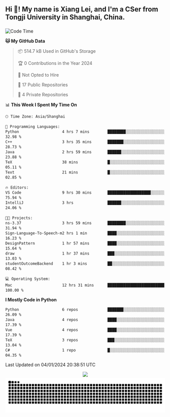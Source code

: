 <h2 align="left">Hi 👋! My name is Xiang Lei, and I'm a CSer from Tongji University in Shanghai, China.</h2>

###

<!--START_SECTION:waka-->
![Code Time](http://img.shields.io/badge/Code%20Time-413%20hrs%2053%20mins-blue)

**🐱 My GitHub Data** 

> 📦 514.7 kB Used in GitHub's Storage 
 > 
> 🏆 0 Contributions in the Year 2024
 > 
> 🚫 Not Opted to Hire
 > 
> 📜 17 Public Repositories 
 > 
> 🔑 4 Private Repositories 
 > 
📊 **This Week I Spent My Time On** 

```text
🕑︎ Time Zone: Asia/Shanghai

💬 Programming Languages: 
Python                   4 hrs 7 mins        ████████░░░░░░░░░░░░░░░░░   32.98 % 
C++                      3 hrs 35 mins       ███████░░░░░░░░░░░░░░░░░░   28.73 % 
Java                     2 hrs 59 mins       ██████░░░░░░░░░░░░░░░░░░░   23.88 % 
TeX                      38 mins             █░░░░░░░░░░░░░░░░░░░░░░░░   05.11 % 
Text                     21 mins             █░░░░░░░░░░░░░░░░░░░░░░░░   02.85 % 

🔥 Editors: 
VS Code                  9 hrs 30 mins       ███████████████████░░░░░░   75.94 % 
IntelliJ                 3 hrs               ██████░░░░░░░░░░░░░░░░░░░   24.06 % 

🐱‍💻 Projects: 
ns-3.37                  3 hrs 59 mins       ████████░░░░░░░░░░░░░░░░░   31.94 % 
Sign-Language-To-Speech-m2 hrs 1 min         ████░░░░░░░░░░░░░░░░░░░░░   16.23 % 
DesignPattern            1 hr 57 mins        ████░░░░░░░░░░░░░░░░░░░░░   15.64 % 
draw                     1 hr 37 mins        ███░░░░░░░░░░░░░░░░░░░░░░   13.03 % 
studentOutcomeBackend    1 hr 3 mins         ██░░░░░░░░░░░░░░░░░░░░░░░   08.42 % 

💻 Operating System: 
Mac                      12 hrs 31 mins      █████████████████████████   100.00 % 
```

**I Mostly Code in Python** 

```text
Python                   6 repos             ███████░░░░░░░░░░░░░░░░░░   26.09 % 
Java                     4 repos             ████░░░░░░░░░░░░░░░░░░░░░   17.39 % 
Vue                      4 repos             ████░░░░░░░░░░░░░░░░░░░░░   17.39 % 
TeX                      3 repos             ███░░░░░░░░░░░░░░░░░░░░░░   13.04 % 
C#                       1 repo              █░░░░░░░░░░░░░░░░░░░░░░░░   04.35 % 
```




 Last Updated on 04/01/2024 20:38:51 UTC
<!--END_SECTION:waka-->

<div align="center">
  <img src="https://github-readme-stats.vercel.app/api?username=Lei00764&show_icons=true&theme=radical" />
 </div>

 <div align="center">

<picture>
  <source media="(prefers-color-scheme: dark)" srcset="https://raw.githubusercontent.com/Lei00764/Lei00764/output/github-contribution-grid-snake-dark.svg">
  <source media="(prefers-color-scheme: light)" srcset="https://raw.githubusercontent.com/Lei00764/Lei00764/output/github-contribution-grid-snake.svg">
  <img alt="github contribution grid snake animation" src="https://raw.githubusercontent.com/Lei00764/Lei00764/output/github-contribution-grid-snake.svg">
</picture>

</div>




